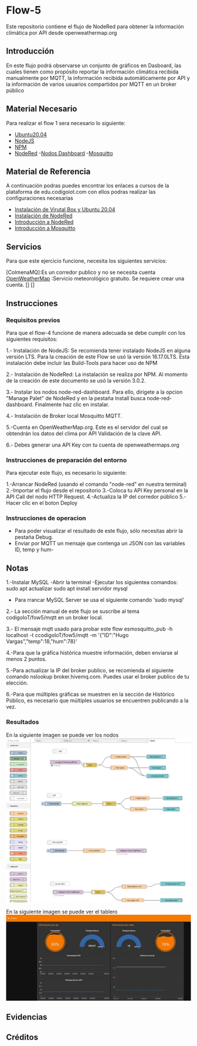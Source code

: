 # Flow-5
Este repositorio contiene el flujo de NodeRed para obtener la información climática por API desde openweathermap.org


## Introducción 
En este flujo podrá observarse un conjunto de gráficos en Dasboard, las cuales tienen como propósito reportar la información climática recibida manualmente por MQTT, la información recibida automáticamente por API y la información de varios usuarios compartidos por MQTT en un broker público

## Material Necesario

Para realizar el flow 1 sera necesario lo siguiente:

- [Ubuntu20.04 ](https://releases.ubuntu.com/20.04/)
- [NodeJS](https://nodejs.org/es/)
-   [NPM](https://www.npmjs.com/)
-  [NodeRed](https://nodered.org/docs/getting-started/local)
-[Nodos Dashboard](https://flows.nodered.org/node/node-red-dashboard)
-[Mosquitto](https://mosquitto.org/)


## Material de Referencia

A continuación podras puedes encontrar los enlaces a cursos de la plataforma de edu.codigoiot.com con ellos podras realizar  las configuraciones necesarias

- [Instalación de Virutal Box y Ubuntu 20.04](https://edu.codigoiot.com/course/view.php?id=812)
-  [Instalación de NodeRed](https://edu.codigoiot.com/enrol/index.php?id=817)
-  [Introducción a NodeRed](https://edu.codigoiot.com/enrol/index.php?id=278)
- [Introducción a Mosquitto](https://edu.codigoiot.com/enrol/index.php?id=851)


## Servicios
Para que este ejercicio funcione, necesita los siguientes servicios:

[ColmenaMQ]:Es un corredor publico y no se necesita cuenta
[OpenWeatherMap](https://openweathermap.org/) :Servicio meteorológico gratuito. Se requiere crear una cuenta.
[]
[]
## Instrucciones

### Requisitos previos

Para que el flow-4 funcione de manera adecuada se debe cumplir con los siguientes requisitos:

1.- Instalación de NodeJS: Se recomienda tener instalado NodeJS en alguna versión LTS. Para la creación de este Flow se usó la versión 16.17.0LTS. Esta instalación debe incluir las Build-Tools para hacer uso de NPM

2.- Instalación de NodeRed: La instalación se realiza por NPM. Al momento de la creación de este documento se usó la versión 3.0.2.

3.- Instalar los nodos node-red-dashboard. Para ello, dirigete a la opcion "Manage Palet" de NodeRed y en la pestaña Install busca node-red-dashboard. Finalmente haz clic en instalar.

4.- Instalación de Broker local Mosquitto MQTT.

5.-Cuenta en OpenWeatherMap.org. Este es el servidor del cual se obtendrán los datos del clima por API
Validación de la clave API. 

6.- Debes generar una API Key con tu cuenta de openweathermaps.org

### Instrucciones de preparación del entorno
Para ejecutar este flujo, es necesario lo siguiente:

1.-Arrancar NodeRed (usando el comando "node-red" en nuestra terminal)
2.-Importar el flujo desde el repositorio
3.-Coloca tu API Key personal en la API Call del nodo HTTP Request.
4.-Actualiza la IP del corredor público
5.-Hacer clic en el boton Deploy

### Instrucciones de operacion
- Para poder visualizar el resultado de este flujo, sólo necesitas abrir la pestaña Debug.
- Enviar por MQTT un mensaje que contenga un JSON con las variables ID, temp y hum-
## Notas

1.-Instalar MySQL
  -Abrir la terminal
  -Ejecutar los siguientea comandos:
    sudo apt actualizar
    sudo apt install servidor mysql
* Para rrancar MySQL Server se usa el siguiente comando 'sudo mysql'

2.- La sección manual de este flujo se suscribe al tema codigoIoT/fow5/mqtt en un broker local.

3.- El mensaje mqtt usado para probar este flow esmosquitto_pub -h localhost -t ccodigoIoT/fow5/mqtt -m '{"ID":"Hugo Vargas","temp":18,"hum":78}'

4.-Para que la gráfica histórica muestre información, deben enviarse al menos 2 puntos.

5.-Para actualizar la IP del broker publico, se recomienda el siguiente comando nslookup broker.hivemq.com. Puedes usar el broker publico de tu elección.

6.-Para que múltiples gráficas se muestren en la sección de Histórico Público, es necesario que múltiples usuarios se encuentren publicando a la vez.

### Resultados 
En la siguiente imagen se puede ver los nodos
![](https://github.com/Fridaa-Andrade/Flow-5/blob/main/flow5-nodos.jpeg)

En la siguiente imagen se puede ver el tablero
![](https://github.com/Fridaa-Andrade/Flow-5/blob/main/flow5-tablero.jpeg)
## Evidencias

## Créditos

